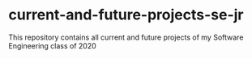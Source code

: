 # current-and-future-projects-se-jr
This repository contains all current and future projects of my Software Engineering class of 2020
